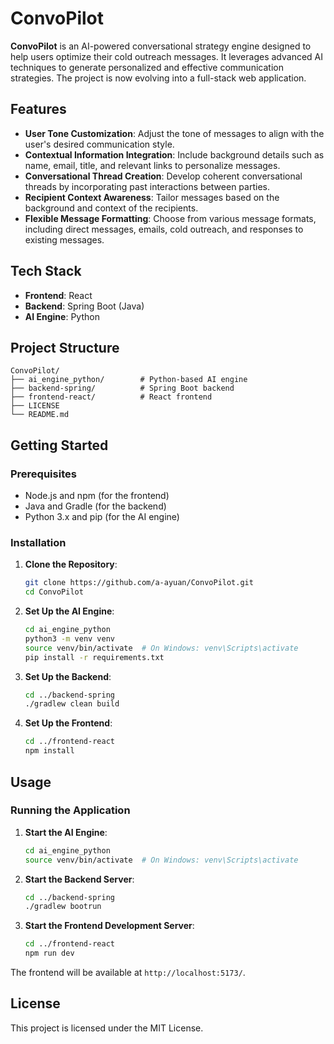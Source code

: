 # ConvoPilot

**ConvoPilot** is an AI-powered conversational strategy engine designed to help users optimize their cold outreach messages. It leverages advanced AI techniques to generate personalized and effective communication strategies. The project is now evolving into a full-stack web application.

## Features

* **User Tone Customization**: Adjust the tone of messages to align with the user's desired communication style.
* **Contextual Information Integration**: Include background details such as name, email, title, and relevant links to personalize messages.
* **Conversational Thread Creation**: Develop coherent conversational threads by incorporating past interactions between parties.
* **Recipient Context Awareness**: Tailor messages based on the background and context of the recipients.
* **Flexible Message Formatting**: Choose from various message formats, including direct messages, emails, cold outreach, and responses to existing messages.

## Tech Stack

* **Frontend**: React
* **Backend**: Spring Boot (Java)
* **AI Engine**: Python

## Project Structure

```
ConvoPilot/
├── ai_engine_python/        # Python-based AI engine
├── backend-spring/          # Spring Boot backend
├── frontend-react/          # React frontend
├── LICENSE
└── README.md
```

## Getting Started

### Prerequisites

* Node.js and npm (for the frontend)
* Java and Gradle (for the backend)
* Python 3.x and pip (for the AI engine)

### Installation

1. **Clone the Repository**:

   ```bash
   git clone https://github.com/a-ayuan/ConvoPilot.git
   cd ConvoPilot
   ```

2. **Set Up the AI Engine**:

   ```bash
   cd ai_engine_python
   python3 -m venv venv
   source venv/bin/activate  # On Windows: venv\Scripts\activate
   pip install -r requirements.txt
   ```

3. **Set Up the Backend**:

   ```bash
   cd ../backend-spring
   ./gradlew clean build
   ```

4. **Set Up the Frontend**:

   ```bash
   cd ../frontend-react
   npm install
   ```

## Usage

### Running the Application

1. **Start the AI Engine**:

   ```bash
   cd ai_engine_python
   source venv/bin/activate  # On Windows: venv\Scripts\activate
   ```

2. **Start the Backend Server**:

   ```bash
   cd ../backend-spring
   ./gradlew bootrun
   ```

3. **Start the Frontend Development Server**:

   ```bash
   cd ../frontend-react
   npm run dev
   ```

The frontend will be available at `http://localhost:5173/`.

## License

This project is licensed under the MIT License.
